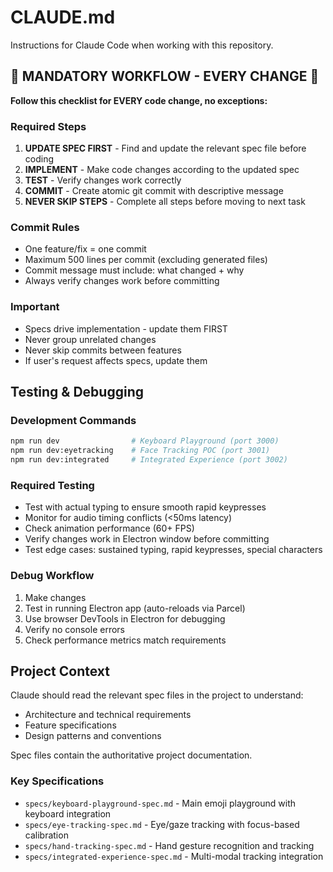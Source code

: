 # CLAUDE.md

Instructions for Claude Code when working with this repository.

## 🚨 MANDATORY WORKFLOW - EVERY CHANGE 🚨

**Follow this checklist for EVERY code change, no exceptions:**

### Required Steps
1. **UPDATE SPEC FIRST** - Find and update the relevant spec file before coding
2. **IMPLEMENT** - Make code changes according to the updated spec
3. **TEST** - Verify changes work correctly
4. **COMMIT** - Create atomic git commit with descriptive message
5. **NEVER SKIP STEPS** - Complete all steps before moving to next task

### Commit Rules
- One feature/fix = one commit
- Maximum 500 lines per commit (excluding generated files)
- Commit message must include: what changed + why
- Always verify changes work before committing

### Important
- Specs drive implementation - update them FIRST
- Never group unrelated changes
- Never skip commits between features
- If user's request affects specs, update them

## Testing & Debugging

### Development Commands
```bash
npm run dev                # Keyboard Playground (port 3000)
npm run dev:eyetracking    # Face Tracking POC (port 3001)
npm run dev:integrated     # Integrated Experience (port 3002)
```

### Required Testing
- Test with actual typing to ensure smooth rapid keypresses
- Monitor for audio timing conflicts (<50ms latency)
- Check animation performance (60+ FPS)
- Verify changes work in Electron window before committing
- Test edge cases: sustained typing, rapid keypresses, special characters

### Debug Workflow
1. Make changes
2. Test in running Electron app (auto-reloads via Parcel)
3. Use browser DevTools in Electron for debugging
4. Verify no console errors
5. Check performance metrics match requirements

## Project Context
Claude should read the relevant spec files in the project to understand:
- Architecture and technical requirements
- Feature specifications
- Design patterns and conventions

Spec files contain the authoritative project documentation.

### Key Specifications
- `specs/keyboard-playground-spec.md` - Main emoji playground with keyboard integration
- `specs/eye-tracking-spec.md` - Eye/gaze tracking with focus-based calibration
- `specs/hand-tracking-spec.md` - Hand gesture recognition and tracking
- `specs/integrated-experience-spec.md` - Multi-modal tracking integration